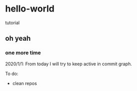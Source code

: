 # hello-world
tutorial
## oh yeah
### one more time


2020/1/1: From today I will try to keep active in commit graph.





To do:

* clean repos 
